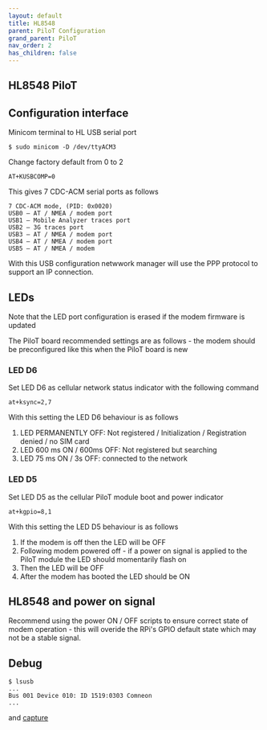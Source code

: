 ```yaml
---
layout: default
title: HL8548
parent: PiloT Configuration
grand_parent: PiloT
nav_order: 2
has_children: false
---
```


## HL8548 PiloT

## Configuration interface

Minicom terminal to HL USB serial port
```
$ sudo minicom -D /dev/ttyACM3
```
Change factory default from 0 to 2
```
AT+KUSBCOMP=0
```
This gives 7 CDC-ACM serial ports as follows
```
7 CDC-ACM mode, (PID: 0x0020)
USB0 – AT / NMEA / modem port
USB1 – Mobile Analyzer traces port
USB2 – 3G traces port
USB3 – AT / NMEA / modem port
USB4 – AT / NMEA / modem port
USB5 – AT / NMEA / modem
```
With this USB configuration netwwork manager will use the PPP protocol to support an IP connection.  


## LEDs
Note that the LED port configuration is erased if the modem firmware is updated

The PiloT board recommended settings are as follows - the modem should be preconfigured
 like this when the PiloT board is new

### LED D6
Set LED D6 as cellular network status indicator with the following command
```
at+ksync=2,7
```

With this setting the LED D6 behaviour is as follows

1. LED PERMANENTLY OFF: Not registered / Initialization / Registration denied / no SIM card
1. LED 600 ms ON / 600ms OFF: Not registered but searching 
1. LED 75 ms ON / 3s OFF: connected to the network

### LED D5
Set LED D5 as the cellular PiloT module boot and power indicator  
```
at+kgpio=8,1
```

With this setting the LED D5 behaviour is as follows
1. If the modem is off then the LED will be OFF
1. Following modem powered off - if a power on signal is applied to the PiloT module 
the LED should momentarily flash on
1. Then the LED will be OFF
1. After the modem has booted the LED should be ON

## HL8548 and power on signal

Recommend using the power ON / OFF scripts to ensure correct state of modem operation - this will 
overide the RPi's GPIO default state which may not be a stable signal.


## Debug
```
$ lsusb
...
Bus 001 Device 010: ID 1519:0303 Comneon 
...
```
and
[capture](./capture_HL8548networkManager.md)

